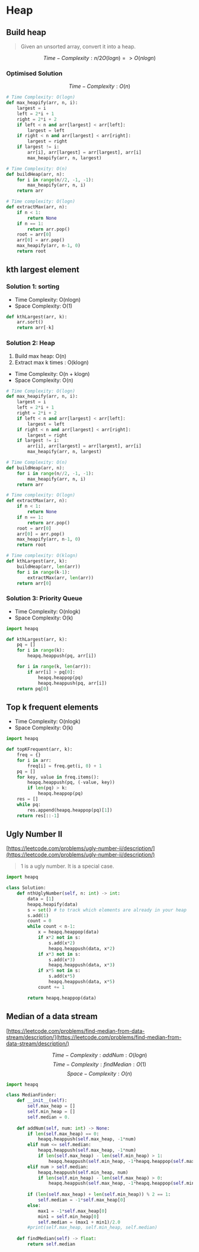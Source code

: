 # Heap

## Build heap

>Given an unsorted array, convert it into a heap.

$$ Time-Complexity: n/2 O(log n) => O(nlogn) $$

### Optimised Solution

$$ Time-Complexity: O(n) $$

```python
# Time Complexity: O(logn)
def max_heapify(arr, n, i):
    largest = i
    left = 2*i + 1
    right = 2*i + 2
    if left < n and arr[largest] < arr[left]:
        largest = left
    if right < n and arr[largest] < arr[right]:
        largest = right
    if largest != i:
        arr[i], arr[largest] = arr[largest], arr[i]
        max_heapify(arr, n, largest)

# Time Complexity: O(n)
def buildHeap(arr, n):
    for i in range(n//2, -1, -1):
        max_heapify(arr, n, i)
    return arr

# Time complexity: O(logn)
def extractMax(arr, n):
    if n < 1:
        return None
    if n == 1:
        return arr.pop()
    root = arr[0]
    arr[0] = arr.pop()
    max_heapify(arr, n-1, 0)
    return root
```

## kth largest element

### Solution 1: sorting
- Time Complexity: O(nlogn)
- Space Complexity: O(1)

```python
def kthLargest(arr, k):
    arr.sort()
    return arr[-k]
```

### Solution 2: Heap

1. Build max heap: O(n)
2. Extract max k times : O(klogn)

- Time Complexity: O(n + klogn) 
- Space Complexity: O(n)

```python
# Time Complexity: O(logn)
def max_heapify(arr, n, i):
    largest = i
    left = 2*i + 1
    right = 2*i + 2
    if left < n and arr[largest] < arr[left]:
        largest = left
    if right < n and arr[largest] < arr[right]:
        largest = right
    if largest != i:
        arr[i], arr[largest] = arr[largest], arr[i]
        max_heapify(arr, n, largest)

# Time Complexity: O(n)
def buildHeap(arr, n):
    for i in range(n//2, -1, -1):
        max_heapify(arr, n, i)
    return arr

# Time complexity: O(logn)
def extractMax(arr, n):
    if n < 1:
        return None
    if n == 1:
        return arr.pop()
    root = arr[0]
    arr[0] = arr.pop()
    max_heapify(arr, n-1, 0)
    return root

# Time complexity: O(klogn)
def kthLargest(arr, k):
    buildHeap(arr, len(arr))
    for i in range(k-1):
        extractMax(arr, len(arr))
    return arr[0]
```

### Solution 3: Priority Queue

- Time Complexity: O(nlogk)
- Space Complexity: O(k)

```python
import heapq

def kthLargest(arr, k):
    pq = []
    for i in range(k):
        heapq.heappush(pq, arr[i])

    for i in range(k, len(arr)):
        if arr[i] > pq[0]:
            heapq.heappop(pq)
            heapq.heappush(pq, arr[i])
    return pq[0]
```

## Top k frequent elements

- Time Complexity: O(nlogk)
- Space Complexity: O(k)

```python
import heapq

def topKFrequent(arr, k):
    freq = {}
    for i in arr:
        freq[i] = freq.get(i, 0) + 1
    pq = []
    for key, value in freq.items():
        heapq.heappush(pq, (-value, key))
        if len(pq) > k:
            heapq.heappop(pq)
    res = []
    while pq:
        res.append(heapq.heappop(pq)[1])
    return res[::-1]
```

## Ugly Number II
[https://leetcode.com/problems/ugly-number-ii/description/](https://leetcode.com/problems/ugly-number-ii/description/)

> 1 is a ugly number. It is a special case.

```python
import heapq

class Solution:
    def nthUglyNumber(self, n: int) -> int:
        data = [1]
        heapq.heapify(data)
        s = set() # to track which elements are already in your heap
        s.add(1)
        count = 0
        while count < n-1:
            x = heapq.heappop(data)
            if x*2 not in s:
                s.add(x*2)
                heapq.heappush(data, x*2)
            if x*3 not in s:
                s.add(x*3)
                heapq.heappush(data, x*3)
            if x*5 not in s:
                s.add(x*5)
                heapq.heappush(data, x*5)
            count += 1

        return heapq.heappop(data)    
```


## Median of a data stream

[https://leetcode.com/problems/find-median-from-data-stream/description/](https://leetcode.com/problems/find-median-from-data-stream/description/)

$$ Time-Complexity:addNum:O(logn)$$
$$ Time-Complexity:findMedian:O(1)$$
$$ Space-Complexity:O(n)$$

```python
import heapq

class MedianFinder:
    def __init__(self):
        self.max_heap = []
        self.min_heap = []
        self.median = 0.
        
    def addNum(self, num: int) -> None:
        if len(self.max_heap) == 0:
            heapq.heappush(self.max_heap, -1*num)
        elif num <= self.median:
            heapq.heappush(self.max_heap, -1*num)
            if len(self.max_heap) - len(self.min_heap) > 1:
                heapq.heappush(self.min_heap, -1*heapq.heappop(self.max_heap))
        elif num > self.median:
            heapq.heappush(self.min_heap, num)
            if len(self.min_heap) - len(self.max_heap) > 0:
                heapq.heappush(self.max_heap, -1*heapq.heappop(self.min_heap))
        
        if (len(self.max_heap) + len(self.min_heap)) % 2 == 1:
            self.median = -1*self.max_heap[0]
        else:
            max1 = -1*self.max_heap[0]
            min1 = self.min_heap[0]
            self.median = (max1 + min1)/2.0
        #print(self.max_heap, self.min_heap, self.median)
           
    def findMedian(self) -> float:
        return self.median
```



